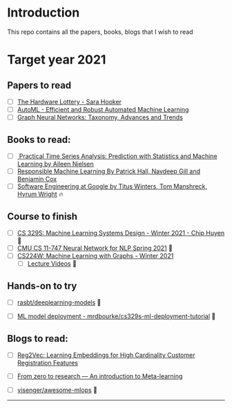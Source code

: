 # Introduction

This repo contains all the papers, books, blogs that I wish to read


<p align="center">

<h1> Target year 2021 </h1>

</p>

## Papers to read

- [ ] [The Hardware Lottery - Sara Hooker](https://arxiv.org/abs/2009.06489)
- [ ] [AutoML - Efficient and Robust Automated Machine Learning](https://papers.nips.cc/paper/2015/file/11d0e6287202fced83f79975ec59a3a6-Paper.pdf)
- [ ] [Graph Neural Networks: Taxonomy, Advances and Trends](https://arxiv.org/abs/2012.08752)

## Books to read:

- [ ] [ Practical Time Series Analysis: Prediction with Statistics and Machine Learning by Aileen Nielsen](https://www.goodreads.com/book/show/42832583-practical-time-series-analysis)
- [ ] [Responsible Machine Learning By Patrick Hall, Navdeep Gill and Benjamin Cox](https://www.oreilly.com/library/view/responsible-machine-learning/9781492090878/)
- [ ] [Software Engineering at Google by Titus Winters, Tom Manshreck, Hyrum Wright](https://www.oreilly.com/library/view/software-engineering-at/9781492082781/) :fire:

## Course to finish

- [ ] [CS 329S: Machine Learning Systems Design - Winter 2021 - Chip Huyen](https://stanford-cs329s.github.io/) :rocket:
- [ ] [CMU CS 11-747 Neural Network for NLP Spring 2021](http://phontron.com/class/nn4nlp2021/schedule.html) :rocket:
- [ ] [CS224W: Machine Learning with Graphs - Winter 2021](https://web.stanford.edu/class/cs224w/)
  - [ ] [Lecture Videos](https://www.youtube.com/playlist?list=PL-Y8zK4dwCrQyASidb2mjj_itW2-YYx6-) :rocket: 

## Hands-on to try

- [ ] [rasbt/deeplearning-models](https://github.com/rasbt/deeplearning-models) :rocket:
- [ ] [ML model deployment -  mrdbourke/cs329s-ml-deployment-tutorial](https://github.com/mrdbourke/cs329s-ml-deployment-tutorial/) :rocket:


## Blogs to read:

- [ ] [Reg2Vec: Learning Embeddings for High Cardinality Customer Registration Features](https://medium.com/building-ibotta/reg2vec-learning-embeddings-for-high-cardinality-customer-registration-features-faf712f12842)
- [ ] [From zero to research — An introduction to Meta-learning](https://medium.com/huggingface/from-zero-to-research-an-introduction-to-meta-learning-8e16e677f78a)
- [ ] [visenger/awesome-mlops](https://github.com/visenger/awesome-mlops) :rocket:


----
